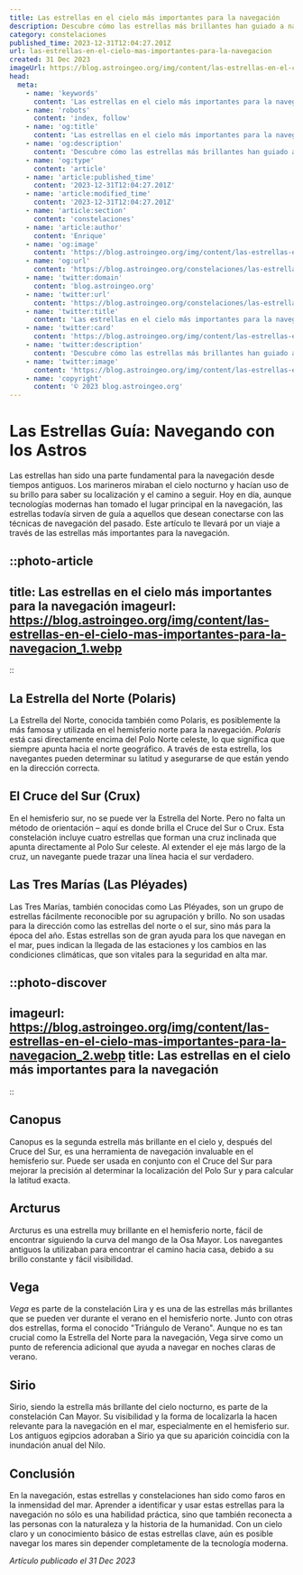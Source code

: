 ```yaml
---
title: Las estrellas en el cielo más importantes para la navegación
description: Descubre cómo las estrellas más brillantes han guiado a navegantes por siglos y cuáles son claves en la orientación astronómica. ¡Orienta tu ruta!
category: constelaciones
published_time: 2023-12-31T12:04:27.201Z
url: las-estrellas-en-el-cielo-mas-importantes-para-la-navegacion
created: 31 Dec 2023
imageUrl: https://blog.astroingeo.org/img/content/las-estrellas-en-el-cielo-mas-importantes-para-la-navegacion_1.webp
head:
  meta:
    - name: 'keywords'
      content: 'Las estrellas en el cielo más importantes para la navegación'
    - name: 'robots'
      content: 'index, follow'
    - name: 'og:title'
      content: 'Las estrellas en el cielo más importantes para la navegación'
    - name: 'og:description'
      content: 'Descubre cómo las estrellas más brillantes han guiado a navegantes por siglos y cuáles son claves en la orientación astronómica. ¡Orienta tu ruta!'
    - name: 'og:type'
      content: 'article'
    - name: 'article:published_time'
      content: '2023-12-31T12:04:27.201Z'
    - name: 'article:modified_time'
      content: '2023-12-31T12:04:27.201Z'
    - name: 'article:section'
      content: 'constelaciones'
    - name: 'article:author'
      content: 'Enrique'
    - name: 'og:image'
      content: 'https://blog.astroingeo.org/img/content/las-estrellas-en-el-cielo-mas-importantes-para-la-navegacion_1.webp'
    - name: 'og:url'
      content: 'https://blog.astroingeo.org/constelaciones/las-estrellas-en-el-cielo-mas-importantes-para-la-navegacion'
    - name: 'twitter:domain'
      content: 'blog.astroingeo.org'
    - name: 'twitter:url'
      content: 'https://blog.astroingeo.org/constelaciones/las-estrellas-en-el-cielo-mas-importantes-para-la-navegacion'
    - name: 'twitter:title'
      content: 'Las estrellas en el cielo más importantes para la navegación'
    - name: 'twitter:card'
      content: 'https://blog.astroingeo.org/img/content/las-estrellas-en-el-cielo-mas-importantes-para-la-navegacion_1.webp'
    - name: 'twitter:description'
      content: 'Descubre cómo las estrellas más brillantes han guiado a navegantes por siglos y cuáles son claves en la orientación astronómica. ¡Orienta tu ruta!'
    - name: 'twitter:image'
      content: 'https://blog.astroingeo.org/img/content/las-estrellas-en-el-cielo-mas-importantes-para-la-navegacion_1.webp'
    - name: 'copyright'
      content: '© 2023 blog.astroingeo.org'
---
```

# Las Estrellas Guía: Navegando con los Astros

Las estrellas han sido una parte fundamental para la navegación desde tiempos antiguos. Los marineros miraban el cielo nocturno y hacían uso de su brillo para saber su localización y el camino a seguir. Hoy en día, aunque tecnologías modernas han tomado el lugar principal en la navegación, las estrellas todavía sirven de guía a aquellos que desean conectarse con las técnicas de navegación del pasado. Este artículo te llevará por un viaje a través de las estrellas más importantes para la navegación.

::photo-article
---
title: Las estrellas en el cielo más importantes para la navegación
imageurl: https://blog.astroingeo.org/img/content/las-estrellas-en-el-cielo-mas-importantes-para-la-navegacion_1.webp
---
::

## La Estrella del Norte (Polaris)

La Estrella del Norte, conocida también como Polaris, es posiblemente la más famosa y utilizada en el hemisferio norte para la navegación. _Polaris_ está casi directamente encima del Polo Norte celeste, lo que significa que siempre apunta hacia el norte geográfico. A través de esta estrella, los navegantes pueden determinar su latitud y asegurarse de que están yendo en la dirección correcta.

## El Cruce del Sur (Crux)

En el hemisferio sur, no se puede ver la Estrella del Norte. Pero no falta un método de orientación – aquí es donde brilla el Cruce del Sur o Crux. Esta constelación incluye cuatro estrellas que forman una cruz inclinada que apunta directamente al Polo Sur celeste. Al extender el eje más largo de la cruz, un navegante puede trazar una línea hacia el sur verdadero.

## Las Tres Marías (Las Pléyades)

Las Tres Marías, también conocidas como Las Pléyades, son un grupo de estrellas fácilmente reconocible por su agrupación y brillo. No son usadas para la dirección como las estrellas del norte o el sur, sino más para la época del año. Estas estrellas son de gran ayuda para los que navegan en el mar, pues indican la llegada de las estaciones y los cambios en las condiciones climáticas, que son vitales para la seguridad en alta mar.


::photo-discover
---
imageurl: https://blog.astroingeo.org/img/content/las-estrellas-en-el-cielo-mas-importantes-para-la-navegacion_2.webp
title: Las estrellas en el cielo más importantes para la navegación
---
::

## Canopus

Canopus es la segunda estrella más brillante en el cielo y, después del Cruce del Sur, es una herramienta de navegación invaluable en el hemisferio sur. Puede ser usada en conjunto con el Cruce del Sur para mejorar la precisión al determinar la localización del Polo Sur y para calcular la latitud exacta.

## Arcturus

Arcturus es una estrella muy brillante en el hemisferio norte, fácil de encontrar siguiendo la curva del mango de la Osa Mayor. Los navegantes antiguos la utilizaban para encontrar el camino hacia casa, debido a su brillo constante y fácil visibilidad.

## Vega

_Vega_ es parte de la constelación Lira y es una de las estrellas más brillantes que se pueden ver durante el verano en el hemisferio norte. Junto con otras dos estrellas, forma el conocido "Triángulo de Verano". Aunque no es tan crucial como la Estrella del Norte para la navegación, Vega sirve como un punto de referencia adicional que ayuda a navegar en noches claras de verano.

## Sirio

Sirio, siendo la estrella más brillante del cielo nocturno, es parte de la constelación Can Mayor. Su visibilidad y la forma de localizarla la hacen relevante para la navegación en el mar, especialmente en el hemisferio sur. Los antiguos egipcios adoraban a Sirio ya que su aparición coincidía con la inundación anual del Nilo.

## Conclusión

En la navegación, estas estrellas y constelaciones han sido como faros en la inmensidad del mar. Aprender a identificar y usar estas estrellas para la navegación no sólo es una habilidad práctica, sino que también reconecta a las personas con la naturaleza y la historia de la humanidad. Con un cielo claro y un conocimiento básico de estas estrellas clave, aún es posible navegar los mares sin depender completamente de la tecnología moderna.

_Artículo publicado el 31 Dec 2023_
